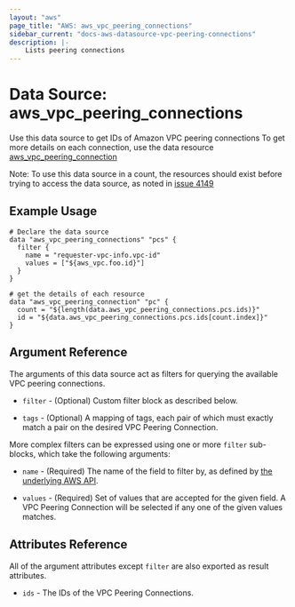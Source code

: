 ```yaml
---
layout: "aws"
page_title: "AWS: aws_vpc_peering_connections"
sidebar_current: "docs-aws-datasource-vpc-peering-connections"
description: |-
    Lists peering connections
---
```


# Data Source: aws_vpc_peering_connections

Use this data source to get IDs of Amazon VPC peering connections
To get more details on each connection, use the data resource [aws_vpc_peering_connection](/docs/providers/aws/d/vpc_peering_connection.html)

Note: To use this data source in a count, the resources should exist before trying to access
the data source, as noted in [issue 4149](https://github.com/hashicorp/terraform/issues/4149)

## Example Usage

```hcl
# Declare the data source
data "aws_vpc_peering_connections" "pcs" {
  filter {
    name = "requester-vpc-info.vpc-id"
    values = ["${aws_vpc.foo.id}"]
  }
}

# get the details of each resource
data "aws_vpc_peering_connection" "pc" {
  count = "${length(data.aws_vpc_peering_connections.pcs.ids)}"
  id = "${data.aws_vpc_peering_connections.pcs.ids[count.index]}"
}
```

## Argument Reference

The arguments of this data source act as filters for querying the available VPC peering connections.

* `filter` - (Optional) Custom filter block as described below.

* `tags` - (Optional) A mapping of tags, each pair of which must exactly match
  a pair on the desired VPC Peering Connection.

More complex filters can be expressed using one or more `filter` sub-blocks,
which take the following arguments:

* `name` - (Required) The name of the field to filter by, as defined by
  [the underlying AWS API](http://docs.aws.amazon.com/AWSEC2/latest/APIReference/API_DescribeVpcPeeringConnections.html).

* `values` - (Required) Set of values that are accepted for the given field.
  A VPC Peering Connection will be selected if any one of the given values matches.

## Attributes Reference

All of the argument attributes except `filter` are also exported as result attributes.

* `ids` - The IDs of the VPC Peering Connections.

